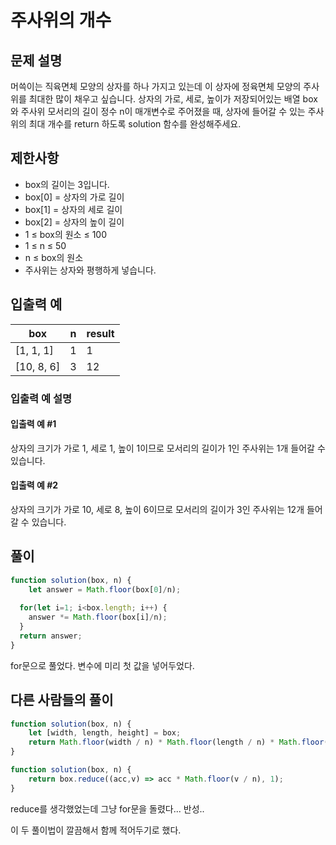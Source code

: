 # 주사위의 개수

## 문제 설명

머쓱이는 직육면체 모양의 상자를 하나 가지고 있는데 이 상자에 정육면체 모양의 주사위를 최대한 많이 채우고 싶습니다. 상자의 가로, 세로, 높이가 저장되어있는 배열 box와 주사위 모서리의 길이 정수 n이 매개변수로 주어졌을 때, 상자에 들어갈 수 있는 주사위의 최대 개수를 return 하도록 solution 함수를 완성해주세요.

## 제한사항

- box의 길이는 3입니다.
- box[0] = 상자의 가로 길이
- box[1] = 상자의 세로 길이
- box[2] = 상자의 높이 길이
- 1 ≤ box의 원소 ≤ 100
- 1 ≤ n ≤ 50
- n ≤ box의 원소
- 주사위는 상자와 평행하게 넣습니다.

## 입출력 예

|box|n|	result|
|---|---|--|
|[1, 1, 1]	|1	|1|
|[10, 8, 6]	|3	|12|

### 입출력 예 설명

#### 입출력 예 #1

상자의 크기가 가로 1, 세로 1, 높이 1이므로 모서리의 길이가 1인 주사위는 1개 들어갈 수 있습니다.

#### 입출력 예 #2

상자의 크기가 가로 10, 세로 8, 높이 6이므로 모서리의 길이가 3인 주사위는 12개 들어갈 수 있습니다.

## 풀이

```javascript
function solution(box, n) {
    let answer = Math.floor(box[0]/n);
  
  for(let i=1; i<box.length; i++) {
    answer *= Math.floor(box[i]/n);
  }
  return answer;
}
```

for문으로 풀었다. 변수에 미리 첫 값을 넣어두었다.

## 다른 사람들의 풀이

```javascript
function solution(box, n) {
    let [width, length, height] = box;
    return Math.floor(width / n) * Math.floor(length / n) * Math.floor(height / n);
}
```

```javascript
function solution(box, n) {
    return box.reduce((acc,v) => acc * Math.floor(v / n), 1);
}
```

reduce를 생각했었는데 그냥 for문을 돌렸다... 반성..

이 두 풀이법이 깔끔해서 함께 적어두기로 했다.
